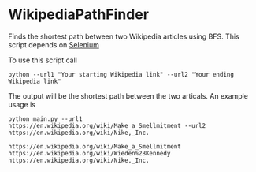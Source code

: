 # WikipediaPathFinder
Finds the shortest path between two Wikipedia articles using BFS. This script depends on [Selenium](https://selenium.dev/)

To use this script call

`python --url1 "Your starting Wikipedia link" --url2 "Your ending Wikipedia link"`

The output will be the shortest path between the two articals. An example usage is

```
python main.py --url1 https://en.wikipedia.org/wiki/Make_a_Smellmitment --url2 https://en.wikipedia.org/wiki/Nike,_Inc.               

https://en.wikipedia.org/wiki/Make_a_Smellmitment
https://en.wikipedia.org/wiki/Wieden%2BKennedy
https://en.wikipedia.org/wiki/Nike,_Inc.
```
